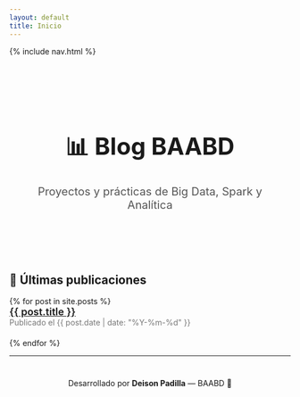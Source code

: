 ```yaml
---
layout: default
title: Inicio
---
```


{% include nav.html %}
<link rel="stylesheet" href="/assets/style.css">

<div style="text-align:center; padding:60px 20px;">
  <h1 style="font-size:42px; font-weight:700;">📊 Blog BAABD</h1>
  <p style="font-size:20px; color:#555;">
    Proyectos y prácticas de Big Data, Spark y Analítica
  </p>
</div>

## 📌 Últimas publicaciones
<ul style="list-style:none; padding-left:0;">
{% for post in site.posts %}
  <li style="margin-bottom:20px;">
    <a href="{{ post.url }}" style="font-size:18px; font-weight:600;">{{ post.title }}</a>
    <br>
    <span style="color:#777;">Publicado el {{ post.date | date: "%Y-%m-%d" }}</span>
  </li>
{% endfor %}
</ul>

---

<div style="text-align:center; margin-top:40px;">
  <p>Desarrollado por <strong>Deison Padilla</strong> — BAABD 🚀</p>
</div>
